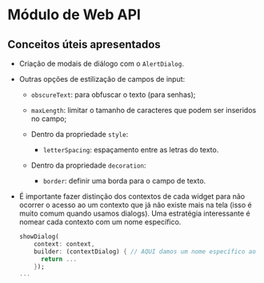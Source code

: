 # Módulo de Web API

## Conceitos úteis apresentados

- Criação de modais de diálogo com o `AlertDialog`.
- Outras opções de estilização de campos de input:

    - `obscureText`: para obfuscar o texto (para senhas);
    - `maxLength`: limitar o tamanho de caracteres que podem ser inseridos no campo;
    - Dentro da propriedade `style`:
    
        - `letterSpacing`: espaçamento entre as letras do texto.
    - Dentro da propriedade `decoration`:
    
        - `border`: definir uma borda para o campo de texto.
- É importante fazer distinção dos contextos de cada widget para não ocorrer o acesso ao um
contexto que já não existe mais na tela (isso é muito comum quando usamos dialogs). Uma estratégia interessante é nomear cada contexto com
  um nome específico.
  ```dart
  showDialog(
      context: context,
      builder: (contextDialog) { // AQUI damos um nome específico ao contexto do dialog
        return ...
      });
  ...
  ```